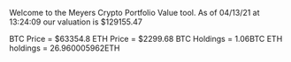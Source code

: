 Welcome to the Meyers Crypto Portfolio Value tool. 
As of 04/13/21 at 13:24:09 our valuation is $129155.47 

BTC Price = $63354.8
 ETH Price = $2299.68
BTC Holdings = 1.06BTC
 ETH holdings = 26.960005962ETH 
